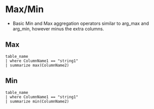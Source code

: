 # Max/Min

- Basic Min and Max aggregation operators similar to arg_max and arg_min, however minus the extra columns.

## Max

```KQL
table_name
| where ColumnName1 == "string1"
| summarize max(ColumnName2)
```

## Min

```KQL
table_name
| where ColumnName1 == "string1"
| summarize min(ColumnName2)
```
